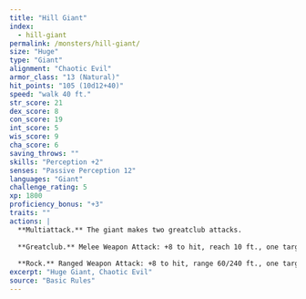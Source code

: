 ```yaml
---
title: "Hill Giant"
index:
  - hill-giant
permalink: /monsters/hill-giant/
size: "Huge"
type: "Giant"
alignment: "Chaotic Evil"
armor_class: "13 (Natural)"
hit_points: "105 (10d12+40)"
speed: "walk 40 ft."
str_score: 21
dex_score: 8
con_score: 19
int_score: 5
wis_score: 9
cha_score: 6
saving_throws: ""
skills: "Perception +2"
senses: "Passive Perception 12"
languages: "Giant"
challenge_rating: 5
xp: 1800
proficiency_bonus: "+3"
traits: ""
actions: |
  **Multiattack.** The giant makes two greatclub attacks.
  
  **Greatclub.** Melee Weapon Attack: +8 to hit, reach 10 ft., one target. Hit: 18 (3d8 + 5) bludgeoning damage.
  
  **Rock.** Ranged Weapon Attack: +8 to hit, range 60/240 ft., one target. Hit: 21 (3d10 + 5) bludgeoning damage.
excerpt: "Huge Giant, Chaotic Evil"
source: "Basic Rules"
---
```

